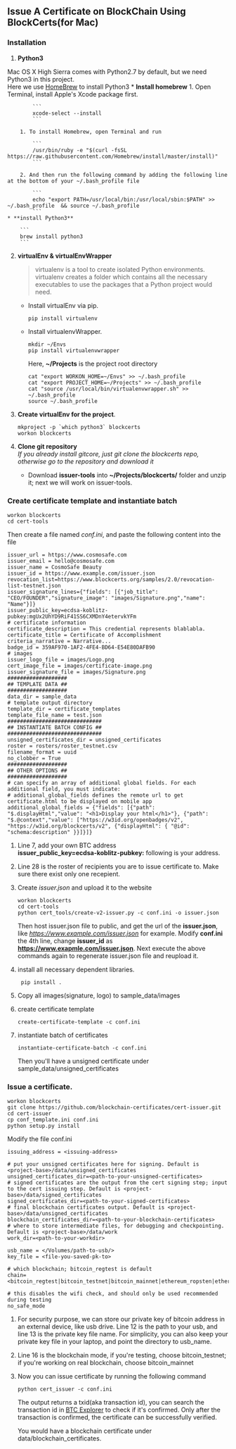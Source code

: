 ## Issue A Certificate on BlockChain Using BlockCerts(for Mac)

### Installation
1. **Python3** 
 
  Mac OS X High Sierra comes with Python2.7 by default, but we need Python3 in this project.  
  Here we use [HomeBrew](https://brew.sh/) to install Python3
	* **Install homebrew**
		1. Open Terminal, install Apple's Xcode package first.  
		 
			```
			xcode-select --install
			```
			 
  		1. To install Homebrew, open Terminal and run  
  		
  			```
  			/usr/bin/ruby -e "$(curl -fsSL https://raw.githubusercontent.com/Homebrew/install/master/install)"
  			```  
  		
  		2. And then run the following command by adding the following line at the bottom of your ~/.bash_profile file
  		
  			```
  			echo "export PATH=/usr/local/bin:/usr/local/sbin:$PATH" >> ~/.bash_profile	&& source ~/.bash_profile
  			```  
  	* **install Python3**
  		
  		```
  		brew install python3
  		```
  	
2. **virtualEnv & virtualEnvWrapper**  
	> virtualenv is a tool to create isolated Python environments. virtualenv creates a folder which contains all the necessary executables to use the packages that a Python project would need.  
	* Install virtualEnv via pip.  
		
		```
		pip install virtualenv
		```
	
	* Install virtualenvWrapper. 
		
		```
		mkdir ~/Envs
		pip install virtualenvwrapper
		```  
		Here, **~/Projects** is the project root directory
		
		```
		cat "export WORKON_HOME=~/Envs" >> ~/.bash_profile
		cat "export PROJECT_HOME=~/Projects" >> ~/.bash_profile
		cat "source /usr/local/bin/virtualenvwrapper.sh" >> ~/.bash_profile
		source ~/.bash_profile
		```  
3. **Create virtualEnv for the project**. 
	
	```
	mkproject -p `which python3` blockcerts
	workon blockcerts
	```	
4. **Clone git repository**  
	*If you already install gitcore, just git clone the blockcerts repo, otherwise go to the repository and download it*  
	* Download **issuer-tools** into **~/Projects/blockcerts/** folder and unzip it; next we will work on issuer-tools. 

### Create certificate template and instantiate batch


	workon blockcerts
	cd cert-tools 
	
Then create a file named *conf.ini*, and paste the following content into the file
	

	issuer_url = https://www.cosmosafe.com
	issuer_email = hello@cosmosafe.com
	issuer_name = CosmoSafe Beauty
	issuer_id = https://www.example.com/issuer.json
	revocation_list=https://www.blockcerts.org/samples/2.0/revocation-list-testnet.json
	issuer_signature_lines={"fields": [{"job_title": "CEO/FOUNDER","signature_image": "images/Signature.png","name": "Name"}]}
	issuer_public_key=ecdsa-koblitz-pubkey:mgUx2UhYD9RiF41SS6CXMDnY4etervkYFm
	# certificate information
	certificate_description = This credential represents blablabla.
	certificate_title = Certificate of Accomplishment
	criteria_narrative = Narrative...
	badge_id = 359AF970-1AF2-4FE4-BD64-E54E80DAFB90
	# images
	issuer_logo_file = images/Logo.png
	cert_image_file = images/certificate-image.png
	issuer_signature_file = images/Signature.png
	###################
	## TEMPLATE DATA ##
	###################
	data_dir = sample_data
	# template output directory
	template_dir = certificate_templates
	template_file_name = test.json
	##############################
	## INSTANTIATE BATCH CONFIG ##
	##############################
	unsigned_certificates_dir = unsigned_certificates
	roster = rosters/roster_testnet.csv
	filename_format = uuid
	no_clobber = True
	###################
	## OTHER OPTIONS ##
	###################
	# can specify an array of additional global fields. For each additional field, you must indicate:
	# additional_global_fields defines the remote url to get certificate.html to be displayed on mobile app
	additional_global_fields = {"fields": [{"path": "$.displayHtml","value": "<h1>Display your html</h1>"}, {"path": "$.@context","value": ["https://w3id.org/openbadges/v2", "https://w3id.org/blockcerts/v2", {"displayHtml": { "@id": "schema:description" }}]}]}

	
1. Line 7, add your own BTC address  
		**issuer_public_key=ecdsa-koblitz-pubkey:** following is your address.  
		
2. Line 28 is the roster of recipients you are to issue certificate to. Make sure there exist only one recepient.
	
	
3. Create *issuer.json* and upload it to the website
	
	```
	workon blockcerts
	cd cert-tools
	python cert_tools/create-v2-issuer.py -c conf.ini -o issuer.json
	```  
	
	Then host issuer.json file to public, and get the url of the **issuer.json**, like *https://www.example.com/issuer.json* for example. Modify **conf.ini** the 4th line, change **issuer_id** as **https://www.exapmle.com/issuer.json**. Next execute the above commands again to regenerate issuer.json file and reupload it.
	
4. install all necessary dependent libraries.  
	
		pip install .
	 
		
5. Copy all images(signature, logo) to sample_data/images
	
6. create certificate template
	
	```
	create-certificate-template -c conf.ini
	``` 	
	 
	
7. instantiate batch of certificates
	
	```
	instantiate-certificate-batch -c conf.ini
	```
	Then you'll have a unsigned certificate under sample\_data/unsigned\_certificates
	

### Issue a certificate.  

```
workon blockcerts
git clone https://github.com/blockchain-certificates/cert-issuer.git
cd cert-issuer
cp conf_template.ini conf.ini
python setup.py install
```

Modify the file conf.ini

```
issuing_address = <issuing-address>

# put your unsigned certificates here for signing. Default is <project-base>/data/unsigned_certificates
unsigned_certificates_dir=<path-to-your-unsigned-certificates>
# signed certificates are the output from the cert signing step; input to the cert issuing step. Default is <project-base>/data/signed_certificates
signed_certificates_dir=<path-to-your-signed-certificates>
# final blockchain certificates output. Default is <project-base>/data/unsigned_certificates
blockchain_certificates_dir=<path-to-your-blockchain-certificates>
# where to store intermediate files, for debugging and checkpointing. Default is <project-base>/data/work
work_dir=<path-to-your-workdir>

usb_name = </Volumes/path-to-usb/>
key_file = <file-you-saved-pk-to>

# which blockchain; bitcoin_regtest is default
chain=<bitcoin_regtest|bitcoin_testnet|bitcoin_mainnet|ethereum_ropsten|ethereum_mainnet|mockchain>

# this disables the wifi check, and should only be used recommended during testing
no_safe_mode
```

1. For security purpose, we can store our private key of bitcoin address in an external device, like usb drive. 
Line 12 is the path to your usb, and line 13 is the private key file name. For simplicity, you can also keep your private key file in your laptop, and point the directory to usb_name.

2. Line 16 is the blockchain mode, if you're testing, choose bitcoin_testnet; if you're working on real blockchain, choose bitcoin_mainnet

3. Now you can issue certificate by running the following command
	
	```
	python cert_issuer -c conf.ini
	```
	The output returns a txid(aka transaction id), you can search the transaction id in [BTC Explorer](https://live.blockcypher.com/btc-testnet/) to check if it's confirmed. Only after the transaction is confirmed, the certificate can be successfully verified.
	
	You would have a blockchain certificate under data/blockchain_certificates.
